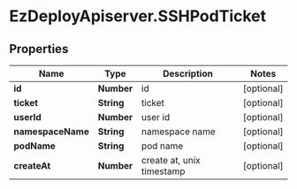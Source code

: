 # EzDeployApiserver.SSHPodTicket

## Properties
Name | Type | Description | Notes
------------ | ------------- | ------------- | -------------
**id** | **Number** | id | [optional] 
**ticket** | **String** | ticket | [optional] 
**userId** | **Number** | user id | [optional] 
**namespaceName** | **String** | namespace name | [optional] 
**podName** | **String** | pod name | [optional] 
**createAt** | **Number** | create at, unix timestamp | [optional] 


